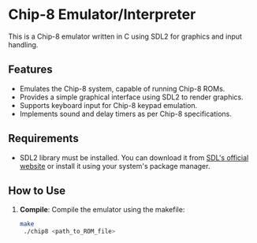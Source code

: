 # Chip-8 Emulator/Interpreter

This is a Chip-8 emulator written in C using SDL2 for graphics and input handling.

## Features

- Emulates the Chip-8 system, capable of running Chip-8 ROMs.
- Provides a simple graphical interface using SDL2 to render graphics.
- Supports keyboard input for Chip-8 keypad emulation.
- Implements sound and delay timers as per Chip-8 specifications.

## Requirements

- SDL2 library must be installed. You can download it from [SDL's official website](https://www.libsdl.org/download-2.0.php) or install it using your system's package manager.

## How to Use

1. **Compile**: Compile the emulator using the makefile: 
   ```bash
   make
    ./chip8 <path_to_ROM_file>

  

